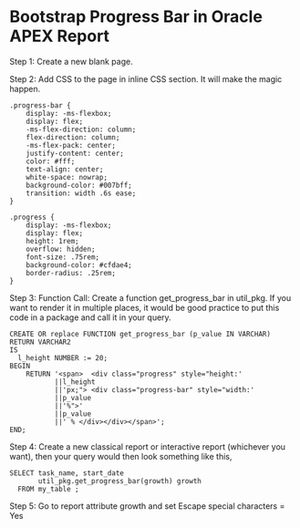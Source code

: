 # Bootstrap Progress Bar in Oracle APEX Report

Step 1: Create a new blank page.

Step 2: Add CSS to the page in inline CSS section. It will make the magic happen.
```
.progress-bar {
    display: -ms-flexbox;
    display: flex;
    -ms-flex-direction: column;
    flex-direction: column;
    -ms-flex-pack: center;
    justify-content: center;
    color: #fff;
    text-align: center;
    white-space: nowrap;
    background-color: #007bff;
    transition: width .6s ease;
}

.progress {
    display: -ms-flexbox;
    display: flex;
    height: 1rem;
    overflow: hidden;
    font-size: .75rem;
    background-color: #cfdae4;
    border-radius: .25rem;
}
```
Step 3: Function Call: Create a function get_progress_bar in util_pkg. If you want to render it in multiple places, it would be good practice to put this code in a package and call it in your query.
```
CREATE OR replace FUNCTION get_progress_bar (p_value IN VARCHAR) 
RETURN VARCHAR2 
IS 
  l_height NUMBER := 20; 
BEGIN 
    RETURN '<span>  <div class="progress" style="height:' 
           ||l_height 
           ||'px;"> <div class="progress-bar" style="width:' 
           ||p_value 
           ||'%">' 
           ||p_value 
           ||' % </div></div></span>'; 
END;
```
Step 4: Create a new classical report or interactive report (whichever you want), then your query would then look something like this,
```
SELECT task_name, start_date
       util_pkg.get_progress_bar(growth) growth
  FROM my_table ;
  ```
Step 5: Go to report attribute growth and set Escape special characters = Yes
